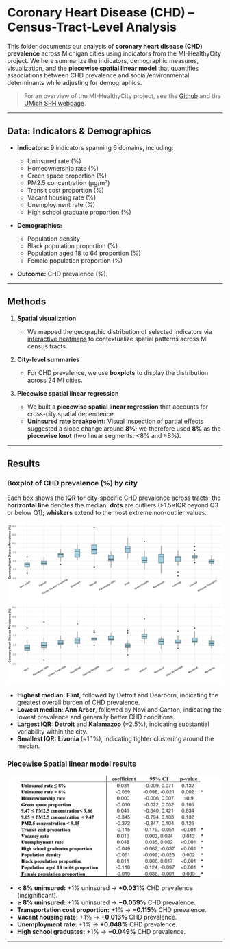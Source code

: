 # Coronary Heart Disease (CHD) – Census-Tract-Level Analysis

This folder documents our analysis of **coronary heart disease (CHD) prevalence** across Michigan cities using indicators from the MI-HealthyCity project. We here summarize the indicators, demographic measures, visualization, and the **piecewise spatial linear model** that quantifies associations between CHD prevalence and social/environmental determinants while adjusting for demographics.

> For an overview of the MI-HealthyCity project, see the [Github](https://github.com/YanlinTong/MI-HealthyCity/blob/main/README.md) and the [UMich SPH webpage](https://sph.umich.edu/ideas/mi-healthycity-tool.html).

---

## Data: Indicators & Demographics

- **Indicators:** 9 indicators spanning 6 domains, including:
  - Uninsured rate (%)
  - Homeownership rate (%)
  - Green space proportion (%)
  - PM2.5 concentration (µg/m³)
  - Transit cost proportion (%)
  - Vacant housing rate (%)
  - Unemployment rate (%)
  - High school graduate proportion (%)

- **Demographics:**
  - Population density
  - Black population proportion (%)
  - Population aged 18 to 64 proportion (%)
  - Female population proportion (%)

- **Outcome:** CHD prevalence (%).

---

## Methods

1. **Spatial visualization**
   - We mapped the geographic distribution of selected indicators via <a href="https://yanlintong.github.io/MI-HealthyCity/html/1_CVD_Coronary_Heart_Disease.html" target="_blank">interactive heatmaps</a> to contextualize spatial patterns across MI census tracts.

2. **City-level summaries**
   - For CHD prevalence, we use **boxplots** to display the distribution across 24 MI cities.

3. **Piecewise spatial linear regression**
   - We built a **piecewise spatial linear regression** that accounts for cross-city spatial dependence.
   - **Uninsured rate breakpoint:** Visual inspection of partial effects suggested a slope change around **8%**; we therefore used **8%** as the **piecewise knot** (two linear segments: \<8% and ≥8%).

---

## Results

### Boxplot of CHD prevalence (%) by city
Each box shows the **IQR** for city-specific CHD prevalence across tracts; the **horizontal line** denotes the median; **dots** are outliers (>1.5×IQR beyond Q3 or below Q1); **whiskers** extend to the most extreme non-outlier values.

![Boxplot of CHD prevalence by city](images/boxplot_coronary_heart_disease.png)
  - **Highest median**: **Flint**, followed by Detroit and Dearborn, indicating the greatest overall burden of CHD prevalence.  
  - **Lowest median**: **Ann Arbor**, followed by Novi and Canton, indicating the lowest prevalence and generally better CHD conditions.
  - **Largest IQR:** **Detroit** and **Kalamazoo** (≈2.5%), indicating substantial variability within the city.
  - **Smallest IQR:** **Livonia** (≈1.1%), indicating tighter clustering around the median.

### Piecewise Spatial linear model results

![Spatial piecewise linear regression table](images/model_coronary_heart_disease.png)

  - **\< 8% uninsured:** +1% uninsured → **+0.031%** CHD prevalence (insignificant).
  - **≥ 8% uninsured:** +1% uninsured → **−0.059%** CHD prevalence.
  - **Transportation cost proportion:** +1% → **−0.115%** CHD prevalence.
  - **Vacant housing rate:** +1% → **+0.013%** CHD prevalence.
  - **Unemployment rate:** +1% → **+0.048%** CHD prevalence.
  - **High school graduates:** +1% → **−0.049%** CHD prevalence.
  
---



